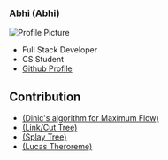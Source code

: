 ### Abhi (Abhi)
![Profile Picture](https://avatars.githubusercontent.com/u/33179956?v=4)
- Full Stack Developer
- CS Student
- [Github Profile](https://github.com/cruiz24)

## Contribution
- [(Dinic's algorithm for Maximum Flow)](.../CPP/algorithms/mathematical/dinics_algorithm.cpp)
- [(Link/Cut Tree)](.../CPP/data_structures/trees/Trees/dinics_algorithm.cpp)
- [(Splay Tree)](.../CPP/data_structures/trees/splay_tree.cpp)
- [(Lucas Theroreme)](../CPP/algorithms/mathematical/lucas_theorem.cpp)
